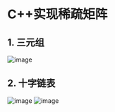 # C++实现稀疏矩阵
## 1. 三元组
![image](https://user-images.githubusercontent.com/81895930/178533087-311c5d1e-71ab-4eb1-8bc2-4ed22627686d.png)

## 2. 十字链表
![image](https://user-images.githubusercontent.com/81895930/178533121-6dc8a859-8a8a-4b8b-94e2-b04206801954.png)
![image](https://user-images.githubusercontent.com/81895930/178533139-10d38144-2307-405f-95ef-78c37669ed70.png)
